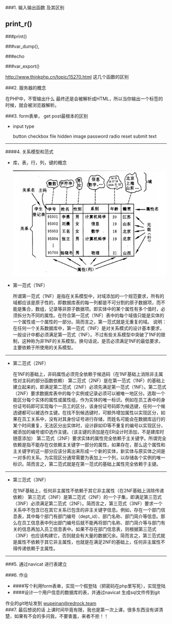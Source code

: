 ###1. 输入输出函数 及其区别

 ##  print_r()

   ###print() 

   ###var_dump(),

   ###echo

   ###var_export()

   http://www.thinkphp.cn/topic/15270.html   这几个函数的区别

###2. 服务器的概念

在PHP中，不管输出什么 最终还是会被解析成HTML，所以当你输出一个标签的时候，就会被浏览器解析。



###3. form表单， get post最根本的区别

+    input type

     button
     checkbox
     file
     hidden
     image
     password
     radio
     reset
     submit
     text




----------
####4. 关系模型和范式

+ 库，表，行，列，键的概念

  ![关系模型](a.png)

+ 第一范式（1NF）

  所谓第一范式（1NF）是指在关系模型中，对域添加的一个规范要求，所有的域都应该是原子性的，即数据库表的每一列都是不可分割的原子数据项，而不能是集合，数组，记录等非原子数据项。即实体中的某个属性有多个值时，必须拆分为不同的属性。在符合第一范式（1NF）表中的每个域值只能是实体的一个属性或一个属性的一部分。简而言之，第一范式就是无重复的域。
  说明：在任何一个关系数据库中，第一范式（1NF）是对关系模式的设计基本要求，一般设计中都必须满足第一范式（1NF）。不过有些关系模型中突破了1NF的限制，这种称为非1NF的关系模型。换句话说，是否必须满足1NF的最低要求，主要依赖于所使用的关系模型。

----

+ 第二范式（2NF）

  在1NF的基础上，非码属性必须完全依赖于候选码（在1NF基础上消除非主属性对主码的部分函数依赖）
  第二范式（2NF）是在第一范式（1NF）的基础上建立起来的，即满足第二范式（2NF）必须先满足第一范式（1NF）。第二范式（2NF）要求数据库表中的每个实例或记录必须可以被唯一地区分。选取一个能区分每个实体的属性或属性组，作为实体的唯一标识。例如在员工表中的身份证号码即可实现每个一员工的区分，该身份证号码即为候选键，任何一个候选键都可以被选作主键。在找不到候选键时，可额外增加属性以实现区分，如果在员工关系中，没有对其身份证号进行存储，而姓名可能会在数据库运行的某个时间重复，无法区分出实体时，设计辟如ID等不重复的编号以实现区分，被添加的编号或ID选作主键。（该主键的添加是在ER设计时添加，不是建库时随意添加）
  第二范式（2NF）要求实体的属性完全依赖于主关键字。所谓完全依赖是指不能存在仅依赖主关键字一部分的属性，如果存在，那么这个属性和主关键字的这一部分应该分离出来形成一个新的实体，新实体与原实体之间是一对多的关系。为实现区分通常需要为表加上一个列，以存储各个实例的唯一标识。简而言之，第二范式就是在第一范式的基础上属性完全依赖于主键。

----

+ 第三范式（3NF）

  在1NF基础上，任何非主属性不依赖于其它非主属性（在2NF基础上消除传递依赖）
  第三范式（3NF）是第二范式（2NF）的一个子集，即满足第三范式（3NF）必须满足第二范式（2NF）。简而言之，第三范式（3NF）要求一个关系中不包含已在其它关系已包含的非主关键字信息。例如，存在一个部门信息表，其中每个部门有部门编号（dept_id）、部门名称、部门简介等信息。那么在员工信息表中列出部门编号后就不能再将部门名称、部门简介等与部门有关的信息再加入员工信息表中。如果不存在部门信息表，则根据第三范式（3NF）也应该构建它，否则就会有大量的数据冗余。简而言之，第三范式就是属性不依赖于其它非主属性，也就是在满足2NF的基础上，任何非主属性不得传递依赖于主属性。

-------





###5. 通过navicat 进行表建立

###6.  作业
 + ####写个利用form表单，实现一个假登陆（把密码在php里写死），实现登陆
 + ####设计一个用户信息的数据库的表，并通过navicat 生成sql文件传到git
 
 作业的git地址发到 wupeinan@redrock.team  
###7. 最后想说的话
上课时间毕竟有限，我也是第一次上课，很多东西没有讲清楚，如果有不会的多问我，不要害羞，来者不拒！！



